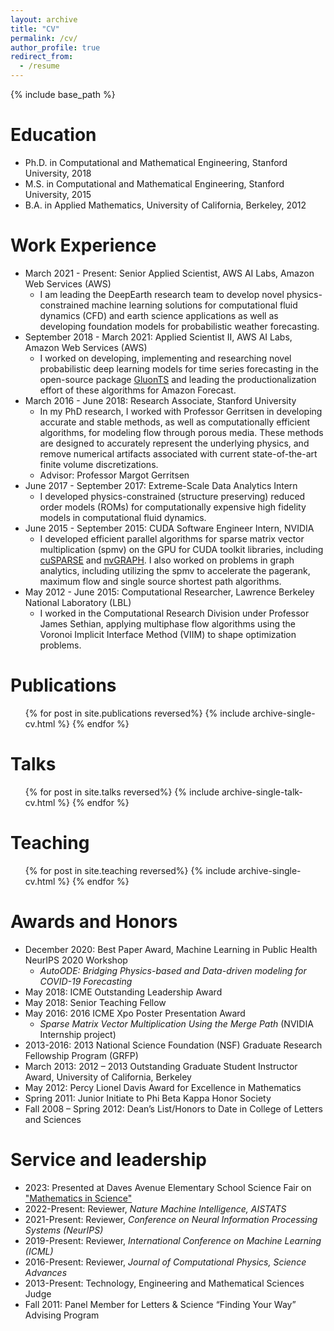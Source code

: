 ```yaml
---
layout: archive
title: "CV"
permalink: /cv/
author_profile: true
redirect_from:
  - /resume
---
```


{% include base_path %}

Education
======
* Ph.D. in Computational and Mathematical Engineering, Stanford University, 2018
* M.S. in Computational and Mathematical Engineering, Stanford University, 2015
* B.A. in Applied Mathematics, University of California, Berkeley, 2012

Work Experience
======
* March 2021 - Present: Senior Applied Scientist, AWS AI Labs, Amazon Web Services (AWS)
  * I am leading the DeepEarth research team to develop novel physics-constrained machine learning solutions for computational fluid dynamics (CFD) and earth science applications as well as developing foundation models for probabilistic weather forecasting.
* September 2018 - March 2021: Applied Scientist II, AWS AI Labs, Amazon Web Services (AWS)
  * I worked on developing, implementing and researching novel probabilistic deep learning models for time series forecasting in the open-source package [GluonTS](https://github.com/awslabs/gluonts) and leading the productionalization effort of these algorithms for Amazon Forecast.
* March 2016 - June 2018: Research Associate, Stanford University
  * In my PhD research, I worked with Professor Gerritsen in developing accurate and stable methods, as well as computationally efficient algorithms, for modeling flow through porous media. These methods are designed to accurately represent the underlying physics, and remove numerical artifacts associated with current state-of-the-art finite volume discretizations.
  * Advisor: Professor Margot Gerritsen
* June 2017 - September 2017: Extreme-Scale Data Analytics Intern
  * I developed physics-constrained (structure preserving) reduced order models (ROMs) for computationally expensive high fidelity models in computational fluid dynamics. 
* June 2015 - September 2015: CUDA Software Engineer Intern, NVIDIA
  * I developed efficient parallel algorithms for sparse matrix vector multiplication (spmv) on the GPU for CUDA toolkit libraries, including [cuSPARSE](https://docs.nvidia.com/cuda/cusparse/) and [nvGRAPH](https://developer.nvidia.com/nvgraph). I also worked on problems in graph analytics, including utilizing the spmv to accelerate the pagerank, maximum flow and single source shortest path algorithms.
* May 2012 - June 2015: Computational Researcher, Lawrence Berkeley National Laboratory (LBL)
  * I worked in the Computational Research Division under Professor James Sethian, applying multiphase flow algorithms using the Voronoi Implicit Interface Method (VIIM) to shape optimization problems.
  
Publications
======
  <ul>{% for post in site.publications reversed%}
    {% include archive-single-cv.html %}
  {% endfor %}</ul>
  
Talks
======
  <ul>{% for post in site.talks reversed%}
    {% include archive-single-talk-cv.html %}
  {% endfor %}</ul>
  
Teaching
======
  <ul>{% for post in site.teaching reversed%}
    {% include archive-single-cv.html %}
  {% endfor %}</ul>
  
Awards and Honors
======
* December 2020: Best Paper Award, Machine Learning in Public Health NeurIPS 2020 Workshop
  *  *AutoODE: Bridging Physics-based and Data-driven modeling for COVID-19 Forecasting*
* May 2018: ICME Outstanding Leadership Award
* May 2018: Senior Teaching Fellow
* May 2016: 2016 ICME Xpo Poster Presentation Award
  *  *Sparse Matrix Vector Multiplication Using the Merge Path* (NVIDIA Internship project)
* 2013-2016: 2013 National Science Foundation (NSF) Graduate Research Fellowship Program (GRFP)
* March 2013: 2012 – 2013 Outstanding Graduate Student Instructor Award, University of California, Berkeley
* May 2012: Percy Lionel Davis Award for Excellence in Mathematics
* Spring 2011: Junior Initiate to Phi Beta Kappa Honor Society
* Fall 2008 – Spring 2012: Dean’s List/Honors to Date in College of Letters and Sciences

Service and leadership
======
* 2023: Presented at Daves Avenue Elementary School Science Fair on ["Mathematics in Science"](https://drive.google.com/file/d/168kDOQXnGrK811CB6NXhXUkPUiOxLc2j/view)
* 2022-Present: Reviewer, *Nature Machine Intelligence, AISTATS*
* 2021-Present: Reviewer, *Conference on Neural Information Processing Systems (NeurIPS)*
* 2019-Present: Reviewer, *International Conference on Machine Learning (ICML)*
* 2016-Present: Reviewer, *Journal of Computational Physics, Science Advances*
* 2013-Present: Technology, Engineering and Mathematical Sciences Judge
* Fall 2011: Panel Member for Letters & Science “Finding Your Way” Advising Program
